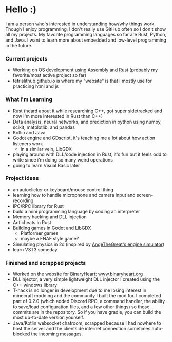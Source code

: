 # Hello :)

I am a person who's interested in understanding how/why things work.
Though I enjoy programming, I don't really use GitHub often so I don't show all my projects. My favorite programming languages so far are Rust, Python, and Java. I want to learn more about embedded and low-level programming in the future.

### Current projects
- Working on OS development using Assembly and Rust (probably my favorite/most active project so far)
- tetrislithub.github.io is where my "website" is that I mostly use for practicing html and js

### What I'm Learning
- Rust (heard about it while researching C++, got super sidetracked and now I'm more interested in Rust than C++)
- Data analysis, neural networks, and prediction in python using numpy, scikit, matplotlib, and pandas
- Kotlin and Java
- Godot engine and GDscript, it's teaching me a lot about how action listeners work
  - in a similar vein, LibGDX
- playing around with DLL/code injection in Rust, it's fun but it feels odd to write since i'm doing so many weird operations
- going to learn Visual Basic later

### Project ideas
- an autoclicker or keyboard/mouse control thing
- learning how to handle microphone and camera input and screen-recording
- IPC/RPC library for Rust
- build a mini programming language by coding an interpreter
- Memory hacking and DLL injection
- Anticheats in Rust
- Building games in Godot and LibGDX
  - Platformer games
  - maybe a FNAF style game?
- Simulating physics in 2d (inspired by [AngeTheGreat's engine simulator](https://github.com/ange-yaghi/engine-sim))
- learn VST3 someday

### Finished and scrapped projects
- Worked on the website for BinaryHeart: www.binaryheart.org
- DLLinjector, a very simple lightweight DLL injector I created using the C++ windows library
- T-hack is no longer in development due to me losing interest in minecraft modding and the community I built the mod for. I completed part of 0.2.0 (which added Discord RPC, a command handler, the ability to save/load configuration files, and a few other things) so those commits are in the repository. So if you have gradle, you can build the most up-to-date version yourself.
- Java/Kotlin websocket chatroom, scrapped because I had nowhere to host the server and the clientside internet connection sometimes auto-blocked the incoming messages.
